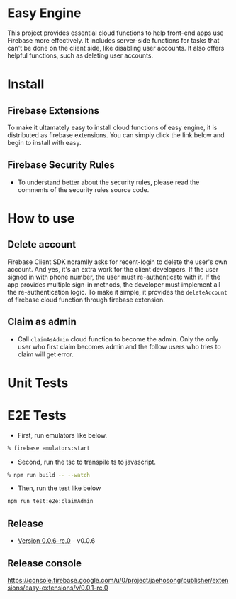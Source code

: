 # Easy Engine

This project provides essential cloud functions to help front-end apps use Firebase more effectively. It includes server-side functions for tasks that can't be done on the client side, like disabling user accounts. It also offers helpful functions, such as deleting user accounts.


# Install



## Firebase Extensions

To make it ultamately easy to install cloud functions of easy engine, it is distributed as firebase extensions. You can simply click the link below and begin to install with easy.


## Firebase Security Rules


- To understand better about the security rules, please read the comments of the security rules source code.



# How to use

## Delete account

Firebase Client SDK noramlly asks for recent-login to delete the user's own account. And yes, it's an extra work for the client developers. If the user signed in with phone number, the user must re-authenticate with it. If the app provides multiple sign-in methods, the developer must implement all the re-authentication logic. To make it simple, it provides the `deleteAccount` of firebase cloud function through firebase extension.




## Claim as admin

- Call `claimAsAdmin` cloud function to become the admin. Only the only user who first claim becomes admin and the follow users who tries to claim will get error.



# Unit Tests

# E2E Tests

- First, run emulators like below.

```sh
% firebase emulators:start
```

- Second, run the tsc to transpile ts to javascript.

```sh
% npm run build -- --watch
```

- Then, run the test like below

```sh
npm run test:e2e:claimAdmin
```


## Release

- [Version 0.0.6-rc.0](https://console.firebase.google.com/project/_/extensions/install?ref=jaehosong/easy-extensions@0.0.6-rc.0) - v0.0.6





## Release console

https://console.firebase.google.com/u/0/project/jaehosong/publisher/extensions/easy-extensions/v/0.0.1-rc.0
